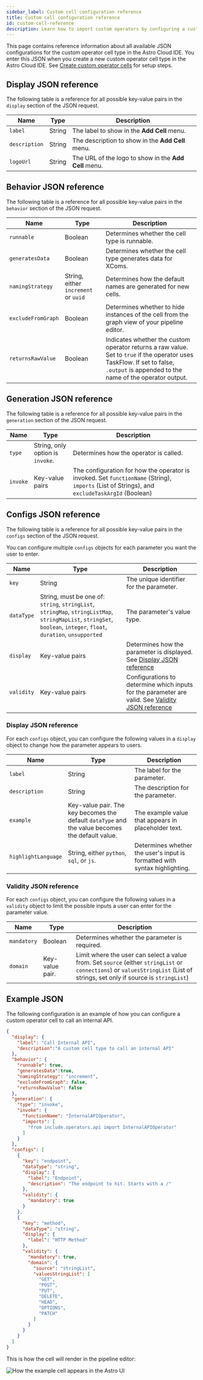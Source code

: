 ```yaml
---
sidebar_label: Custom cell configuration reference
title: Custom cell configuration reference
id: custom-cell-reference
description: Learn how to import custom operators by configuring a custom cell type with JSON.
---
```


This page contains reference information about all available JSON configurations for the custom operator cell type in the Astro Cloud IDE.  You enter this JSON when you create a new custom operator cell type in the Astro Cloud IDE. See [Create custom operator cells](cloud-ide/use-airflow-operators.md#create-custom-operator-cells) for setup steps.

## Display JSON reference

The following table is a reference for all possible key-value pairs in the `display` section of the JSON request.


| Name          | Type   | Description                                       |
| ------------- | ------ | ------------------------------------------------- |
| `label`       | String | The label to show in the **Add Cell** menu.       |
| `description` | String | The description to show in the **Add Cell** menu. |
| `logoUrl` | String | The URL of the logo to show in the **Add Cell** menu. |


## Behavior JSON reference

The following table is a reference for all possible key-value pairs in the `behavior` section of the JSON request.

| Name               | Type                                 | Description                                                                                                                                                                        |
| ------------------ | ------------------------------------ | ---------------------------------------------------------------------------------------------------------------------------------------------------------------------------------- |
| `runnable`         | Boolean                              | Determines whether the cell type is runnable.                                                                                                                                      |
| `generatesData`    | Boolean                              | Determines whether the cell type generates data for XComs.                                                                                                                         |
| `namingStrategy`   | String, either `increment` or `uuid` | Determines how the default names are generated for new cells.                                                                                                                      |
| `excludeFromGraph` | Boolean                              | Determines whether to hide instances of the cell from the graph view of your pipeline editor.                                                                                      |
| `returnsRawValue`  | Boolean                              | Indicates whether the custom operator returns a raw value. Set to `true` if the operator uses TaskFlow. If set to false, `.output` is appended to the name of the operator output. |


## Generation JSON reference

The following table is a reference for all possible key-value pairs in the `generation` section of the JSON request.

| Name               | Type                                 | Description                                                                                                                                                                        |
| ------------------ | ------------------------------------ | ---------------------------------------------------------------------------------------------------------------------------------------------------------------------------------- |
| `type`         | String, only option is `invoke`.                              | Determines how the operator is called.                                                                                                                                      |
| `invoke`    | Key-value pairs                              | The configuration for how the operator is invoked. Set `functionName` (String), `imports` (List of Strings), and `excludeTaskArgId` (Boolean)                                                                                                                         |


## Configs JSON reference

The following table is a reference for all possible key-value pairs in the `configs` section of the JSON request.

You can configure multiple `configs` objects for each parameter you want the user to enter. 

| Name               | Type                                 | Description                                                                                                                                                                        |
| ------------------ | ------------------------------------ | ---------------------------------------------------------------------------------------------------------------------------------------------------------------------------------- |
| `key`         | String                             | The unique identifier for the parameter.                                                                                                                                      |
| `dataType`    | String, must be one of: `string`, `stringList`, `stringMap`, `stringListMap`, `stringMapList`, `stringSet`, `boolean`, `integer`, `float`, `duration`, `unsupported`                              | The parameter's value type.                                                              |
| `display`   | Key-value pairs | Determines how the parameter is displayed. See [Display JSON reference](#display-json-reference)                                                                                                                      |
| `validity` | Key-value pairs | Configurations to determine which inputs for the parameter are valid. See [Validity JSON reference](#validity-json-reference)|

### Display JSON reference

For each `configs` object, you can configure the following values in a `display` object to change how the parameter appears to users.

| Name               | Type                                 | Description                                                                                                                                                                        |
| ------------------ | ------------------------------------ | ---------------------------------------------------------------------------------------------------------------------------------------------------------------------------------- |
| `label`         | String                             | The label for the parameter.                                                                                                                                      |
| `description`    | String                              | The description for the parameter.                                                            |
| `example` | Key-value pair. The key becomes the default `dataType` and the value becomes the default value.                              | The example value that appears in placeholder text.                                                                                      |
| `highlightLanguage`  | String, either `python`, `sql`, or `js`.                              | Determines whether the user's input is formatted with syntax highlighting. |


### Validity JSON reference

For each `configs` object, you can configure the following values in a `validity` object to limit the possible inputs a user can enter for the parameter value.

| Name               | Type                                 | Description                                                                                                                                                                        |
| ------------------ | ------------------------------------ | ---------------------------------------------------------------------------------------------------------------------------------------------------------------------------------- |
| `mandatory`         | Boolean                             | Determines whether the parameter is required.                                                                                                                                      |
| `domain`    | Key-value pair.                              | Limit where the user can select a value from. Set `source` (either `stringList` or `connections`) or `valuesStringList` (List of strings, set only if source is `stringList`) |                                                           |

## Example JSON 

The following configuration is an example of how you can configure a custom operator cell to call an internal API. 

```json
{
  "display": {
    "label": "Call Internal API",
    "description":"A custom cell type to call an internal API"
  },
  "behavior": {
    "runnable": true,
    "generatesData":true,
    "namingStrategy": "increment",
    "excludeFromGraph": false,
    "returnsRawValue": false
  },
  "generation": {
    "type": "invoke",
    "invoke": {
      "functionName": "InternalAPIOperator",
      "imports": [
        "from include.operators.api import InternalAPIOperator"
      ]
    }
  },
  "configs": [
    {
      "key": "endpoint",
      "dataType": "string",
      "display": {
        "label": "Endpoint",
        "description": "The endpoint to hit. Starts with a /"
      },
      "validity": {
        "mandatory": true
      }
    },
    {
      "key": "method",
      "dataType": "string",
      "display": {
        "label": "HTTP Method"
      },
      "validity": {
        "mandatory": true,
        "domain": {
          "source": "stringList",
          "valuesStringList": [
            "GET",
            "POST",
            "PUT",
            "DELETE",
            "HEAD",
            "OPTIONS",
            "PATCH"
          ]
        }
      }
    }
  ]
}
```

This is how the cell will render in the pipeline editor:

![How the example cell appears in the Astro UI](/img/cloud-ide/custom-cell-example.png)